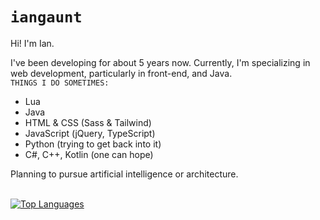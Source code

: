 # `iangaunt`

Hi! I'm Ian. 

I've been developing for about 5 years now. Currently, I'm specializing in web development, particularly in front-end, and Java. 
<br>`THINGS I DO SOMETIMES:` 
* Lua
* Java
* HTML & CSS (Sass & Tailwind)
* JavaScript (jQuery, TypeScript)
* Python (trying to get back into it)
* C#, C++, Kotlin (one can hope)

Planning to pursue artificial intelligence or architecture. 

<br>[![Top Languages](https://github-readme-stats.vercel.app/api/top-langs/?username=iangaunt&theme=github_dark&layout=compact&hide=cmake,swift,objective-c,Vim+script,powershell&langs_count=8)](https://github.com/anuraghazra/github-readme-stats)
